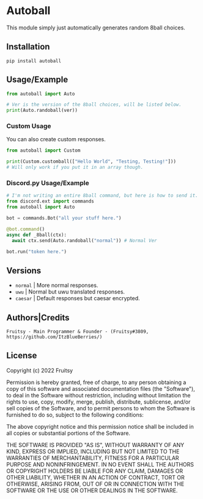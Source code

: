 # Autoball

This module simply just automatically generates random 8ball choices.

## Installation

`pip install autoball`

## Usage/Example

```py
from autoball import Auto

# Ver is the version of the 8ball choices, will be listed below.
print(Auto.randoball(ver))
```

### Custom Usage

You can also create custom responses.
```py
from autoball import Custom

print(Custom.customball(["Hello World", "Testing, Testing!"])) 
# Will only work if you put it in an array though.
```

### Discord.py Usage/Example

```py
# I'm not writing an entire 8ball command, but here is how to send it.
from discord.ext import commands
from autoball import Auto

bot = commands.Bot("all your stuff here.")

@bot.command()
async def _8ball(ctx):
  await ctx.send(Auto.randoball("normal")) # Normal Ver

bot.run("token here.")
```

## Versions

- `normal` | More normal responses.
- `uwu` | Normal but uwu translated responses.
- `caesar` | Default responses but caesar encrypted.

## Authors|Credits

`Fruitsy - Main Programmer & Founder - (Fruitsy#3809, https://github.com/ItzBlueBerries/)`

## License

Copyright (c) 2022 Fruitsy

Permission is hereby granted, free of charge, to any person obtaining a copy
of this software and associated documentation files (the "Software"), to deal
in the Software without restriction, including without limitation the rights
to use, copy, modify, merge, publish, distribute, sublicense, and/or sell
copies of the Software, and to permit persons to whom the Software is
furnished to do so, subject to the following conditions:

The above copyright notice and this permission notice shall be included in all
copies or substantial portions of the Software.

THE SOFTWARE IS PROVIDED "AS IS", WITHOUT WARRANTY OF ANY KIND, EXPRESS OR
IMPLIED, INCLUDING BUT NOT LIMITED TO THE WARRANTIES OF MERCHANTABILITY,
FITNESS FOR A PARTICULAR PURPOSE AND NONINFRINGEMENT. IN NO EVENT SHALL THE
AUTHORS OR COPYRIGHT HOLDERS BE LIABLE FOR ANY CLAIM, DAMAGES OR OTHER
LIABILITY, WHETHER IN AN ACTION OF CONTRACT, TORT OR OTHERWISE, ARISING FROM,
OUT OF OR IN CONNECTION WITH THE SOFTWARE OR THE USE OR OTHER DEALINGS IN THE
SOFTWARE.